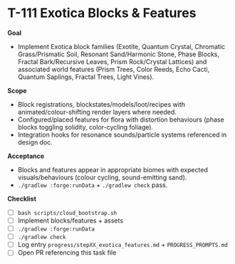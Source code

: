 # T-111 Exotica Blocks & Features

**Goal**
- Implement Exotica block families (Exotite, Quantum Crystal, Chromatic Grass/Prismatic Soil, Resonant Sand/Harmonic Stone, Phase Blocks, Fractal Bark/Recursive Leaves, Prism Rock/Crystal Lattices) and associated world features (Prism Trees, Color Reeds, Echo Cacti, Quantum Saplings, Fractal Trees, Light Vines).

**Scope**
- Block registrations, blockstates/models/loot/recipes with animated/colour-shifting render layers where needed.
- Configured/placed features for flora with distortion behaviours (phase blocks toggling solidity, color-cycling foliage).
- Integration hooks for resonance sounds/particle systems referenced in design doc.

**Acceptance**
- Blocks and features appear in appropriate biomes with expected visuals/behaviours (colour cycling, sound-emitting sand).
- `./gradlew :forge:runData` + `./gradlew check` pass.

**Checklist**
- [ ] `bash scripts/cloud_bootstrap.sh`
- [ ] Implement blocks/features + assets
- [ ] `./gradlew :forge:runData`
- [ ] `./gradlew check`
- [ ] Log entry `progress/stepXX_exotica_features.md` + `PROGRESS_PROMPTS.md`
- [ ] Open PR referencing this task file
